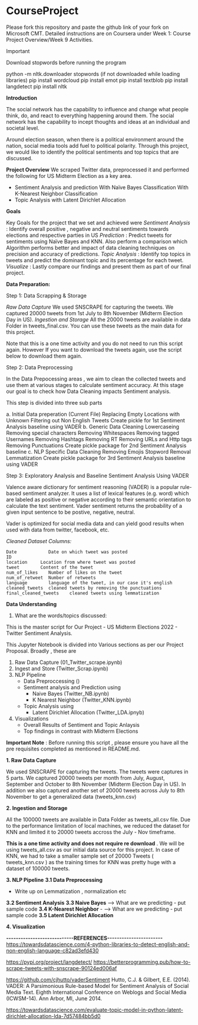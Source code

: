 # CourseProject

Please fork this repository and paste the github link of your fork on Microsoft CMT. Detailed instructions are on Coursera under Week 1: Course Project Overview/Week 9 Activities.

Important 

Download stopwords before running the program

python -m nltk.downloader stopwords (if not downloaded while loading libraries)
pip install wordcloud
pip install emot
pip install textblob
pip install langdetect
pip install nltk


**Introduction**

The social network has the capability to influence and change what people think, do, and react to everything happening around them. The social network has the capability to incept thoughts and ideas at an individual and societal level. 

Around election season, when there is a political environment around the nation, social media tools add fuel to political polarity. Through this project, we would like to identify the political sentiments and top topics that are discussed.

**Project Overview**
We scraped Twitter data, preprocessed it and performed the following for US Midterm Election as a key area.
* Sentiment Analysis and prediction
        With Naïve Bayes Classification
        With K-Nearest Neighbor Classification
* Topic Analysis with Latent Dirichlet Allocation

**Goals**

Key Goals for the project that we set and achieved were
    *Sentiment Analysis*  : Identify overall positive , negative and neutral sentiments towards elections and respective parties in US
    *Prediction* : Predict tweets for sentiments using Naïve Bayes and KNN. Also perform a comparison which Algorithm performs better and impact of data cleaning techniques on precision and accuracy of predictions.
    *Topic Analysis* : Identify top topics in tweets and predict the dominant topic and its percentage for each tweet.
    *Visualize* : Lastly compare our findings and present them as part of our final project.

**Data Preparation:**

Step 1: Data Scrapping & Storage

*Raw Data Capture*
We used SNSCRAPE for capturing the tweets. We captured 20000 tweets from 1st July to 8th November (Midterm Election Day in US).
*Ingestion and Storage*
All the 20000 tweets are available in data Folder in tweets_final.csv. You can use these tweets as the main data for this project.

Note that this is a one time activity and you do not need to run this script again. However If you want to download the tweets again, use the script below to download them again.

Step 2: Data Preprocessing

In the Data Prepocessing areas , we aim to clean the collected tweets and use them at various stages to calculate sentiment accuracy. At this stage our goal is to check how Data Cleaning impacts Sentiment analysis.

This step is divided into three sub parts

a. Initial Data preperation (Current File)
    Replacing Empty Locations with Unknown
    Filtering out Non English Tweets
    Create pickle for 1st Sentiment Analysis baseline using VADER
b. Generic Data Cleaning
    Lowercaseing
    Removing special characters
    Removing Whitespaces
    Removing tagged Usernames
    Removing Hashtags
    Removing RT
    Removing URLs and Http tags
    Removing Punctuations
    Create pickle package for 2nd Sentiment Analysis baseline
c. NLP Specific Data Cleaning
    Removing Emojis
    Stopword Removal
    Lemmatization
    Create pickle package for 3rd Sentiment Analysis baseline using VADER
 
 Step 3: Exploratory Analysis and Baseline Sentiment Analysis Using VADER

 Valence aware dictionary for sentiment reasoning (VADER) is a popular rule-based sentiment analyzer. It uses a list of lexical features (e.g. word) which are labeled as positive or negative according to their semantic orientation to calculate the text sentiment. Vader sentiment returns the probability of a given input sentence to be postive, negative, neutral.

 Vader is optimized for social media data and can yield good results when used with data from twitter, facebook, etc.

*Cleaned Dataset Columns:*

    Date 	        Date on which tweet was posted	
    ID		
    location	 Location from where tweet was posted	
    tweet	     Content of the tweet	
    num_of_likes	Number of likes on the tweet	
    num_of_retweet	Number of retweets	
    language	    language of the tweet, in our case it's english	
    cleaned_tweets	cleaned tweets by removing the punctuations	
    final_cleaned_tweets    cleaned tweets using lemmatization	

 **Data Understanding**

 1. What are the words/topics discussed:
 
 This is the master script for Our Project - US Midterm Elections 2022 - Twitter Sentiment Analysis.

This Jupyter Notebook is divided into Various sections as per our Project Proposal.
Broadly , these are
1) Raw Data Capture (01_Twitter_scrape.ipynb)
2) Ingest and Store (Twitter_Scrap.ipynb)
3) NLP Pipeline
    - Data Preproccessing ()
    - Sentiment analysis and Prediction using 
        - Naive Bayes (Twitter_NB.ipynb)
        - K Nearest Neighbor (Twitter_KNN.ipynb)
    - Topic Analysis using
        - Latent Dirichlet Allocation (Twitter_LDA.ipnyb)
4) Visualizations
    - Overall Results of Sentiment and Topic Anlaysis
    - Top findings in contrast with Midterm Elections 

**Important Note** : Before running this script , please ensure you have all the pre requisites completed as mentioned in README.md.


**1. Raw Data Capture**

We used SNSCRAPE for capturing the tweets. The tweets were captures in 5 parts. We captured 20000 tweets per month from July, August, September and October to 8th November (Midterm Election Day in US). In addition we also captured another set of 20000 tweets across July to 8th November to get a generalized data (tweets_knn.csv)

**2. Ingestion and Storage**

All the 100000 tweets are available in Data Folder as tweets_all.csv file. Due to the performance limitation of local machines, we reduced the dataset for KNN and limited it to 20000 tweets accross the July - Nov timeframe.

**This is a one time activity and does not require re download** . We will be using tweets_all.csv as our initial data source for this project. In case of KNN, we had to take a smaller sample set of 20000 Tweets ( tweets_knn.csv ) as the training times for KNN was pretty huge with a dataset of 100000 tweets.

    
**3. NLP Pipeline**
**3.1 Data Preprocessing**
- Write up on Lemmatization , normalization etc

**3.2 Sentiment Analysis**
**3.3 Naive Bayes** --> What are we predicting - put sample code
**3.4 K-Nearest Neighbor** - --> What are we predicting - put sample code
**3.5 Latent Dirichlet Allocation**

**4. Visualization**



**----------------------------REFERENCES-----------------------**
https://towardsdatascience.com/4-python-libraries-to-detect-english-and-non-english-language-c82ad3efd430

https://pypi.org/project/langdetect/
https://betterprogramming.pub/how-to-scrape-tweets-with-snscrape-90124ed006af

https://github.com/cjhutto/vaderSentiment
Hutto, C.J. & Gilbert, E.E. (2014). VADER: A Parsimonious Rule-based Model for Sentiment Analysis of Social Media Text. Eighth International Conference on Weblogs and Social Media (ICWSM-14). Ann Arbor, MI, June 2014.

https://towardsdatascience.com/evaluate-topic-model-in-python-latent-dirichlet-allocation-lda-7d57484bb5d0


